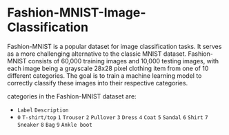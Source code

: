 # Fashion-MNIST-Image-Classification

Fashion-MNIST is a popular dataset for image classification tasks. It serves as a more challenging alternative to the classic MNIST dataset. Fashion-MNIST consists of 60,000 training images and 10,000 testing images, with each image being a grayscale 28x28 pixel clothing item from one of 10 different categories. The goal is to train a machine learning model to correctly classify these images into their respective categories.

categories in the Fashion-MNIST dataset are:

* `Label`	`Description`
* `0` `T-shirt/top`
`1` `Trouser`
`2`	`Pullover`
`3`	`Dress`
`4`	`Coat`
`5`	`Sandal`
`6`	`Shirt`
`7`	`Sneaker`
`8`	`Bag`
`9`	`Ankle boot`
